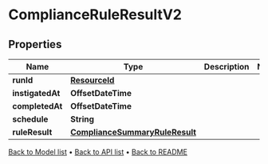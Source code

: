 

# ComplianceRuleResultV2


## Properties

| Name | Type | Description | Notes |
|------------ | ------------- | ------------- | -------------|
|**runId** | [**ResourceId**](ResourceId.md) |  |  |
|**instigatedAt** | **OffsetDateTime** |  |  |
|**completedAt** | **OffsetDateTime** |  |  |
|**schedule** | **String** |  |  |
|**ruleResult** | [**ComplianceSummaryRuleResult**](ComplianceSummaryRuleResult.md) |  |  |



[Back to Model list](../README.md#documentation-for-models) &#8226; [Back to API list](../README.md#documentation-for-api-endpoints) &#8226; [Back to README](../README.md)


